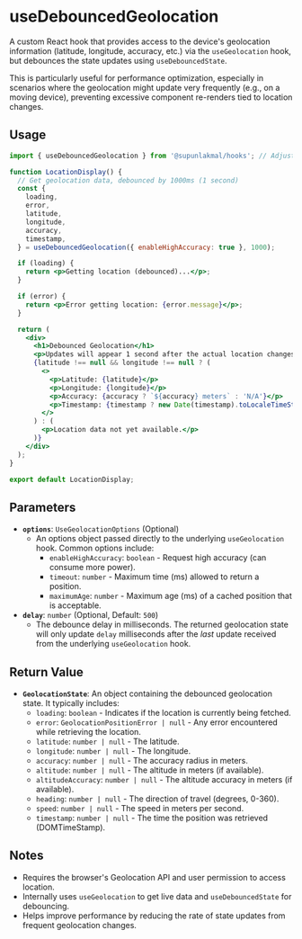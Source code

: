 # useDebouncedGeolocation

A custom React hook that provides access to the device's geolocation information (latitude, longitude, accuracy, etc.) via the `useGeolocation` hook, but debounces the state updates using `useDebouncedState`.

This is particularly useful for performance optimization, especially in scenarios where the geolocation might update very frequently (e.g., on a moving device), preventing excessive component re-renders tied to location changes.

## Usage

```jsx
import { useDebouncedGeolocation } from '@supunlakmal/hooks'; // Adjust import path

function LocationDisplay() {
  // Get geolocation data, debounced by 1000ms (1 second)
  const {
    loading,
    error,
    latitude,
    longitude,
    accuracy,
    timestamp,
  } = useDebouncedGeolocation({ enableHighAccuracy: true }, 1000);

  if (loading) {
    return <p>Getting location (debounced)...</p>;
  }

  if (error) {
    return <p>Error getting location: {error.message}</p>;
  }

  return (
    <div>
      <h1>Debounced Geolocation</h1>
      <p>Updates will appear 1 second after the actual location changes stop or slow down.</p>
      {latitude !== null && longitude !== null ? (
        <>
          <p>Latitude: {latitude}</p>
          <p>Longitude: {longitude}</p>
          <p>Accuracy: {accuracy ? `${accuracy} meters` : 'N/A'}</p>
          <p>Timestamp: {timestamp ? new Date(timestamp).toLocaleTimeString() : 'N/A'}</p>
        </>
      ) : (
        <p>Location data not yet available.</p>
      )}
    </div>
  );
}

export default LocationDisplay;
```

## Parameters

-   **`options`**: `UseGeolocationOptions` (Optional)
    -   An options object passed directly to the underlying `useGeolocation` hook. Common options include:
        -   `enableHighAccuracy`: `boolean` - Request high accuracy (can consume more power).
        -   `timeout`: `number` - Maximum time (ms) allowed to return a position.
        -   `maximumAge`: `number` - Maximum age (ms) of a cached position that is acceptable.
-   **`delay`**: `number` (Optional, Default: `500`)
    -   The debounce delay in milliseconds. The returned geolocation state will only update `delay` milliseconds after the *last* update received from the underlying `useGeolocation` hook.

## Return Value

-   **`GeolocationState`**: An object containing the debounced geolocation state. It typically includes:
    -   `loading`: `boolean` - Indicates if the location is currently being fetched.
    -   `error`: `GeolocationPositionError | null` - Any error encountered while retrieving the location.
    -   `latitude`: `number | null` - The latitude.
    -   `longitude`: `number | null` - The longitude.
    -   `accuracy`: `number | null` - The accuracy radius in meters.
    -   `altitude`: `number | null` - The altitude in meters (if available).
    -   `altitudeAccuracy`: `number | null` - The altitude accuracy in meters (if available).
    -   `heading`: `number | null` - The direction of travel (degrees, 0-360).
    -   `speed`: `number | null` - The speed in meters per second.
    -   `timestamp`: `number | null` - The time the position was retrieved (DOMTimeStamp).

## Notes

-   Requires the browser's Geolocation API and user permission to access location.
-   Internally uses `useGeolocation` to get live data and `useDebouncedState` for debouncing.
-   Helps improve performance by reducing the rate of state updates from frequent geolocation changes.
